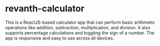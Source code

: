 # revanth-calculator
This is a ReactJS-based calculator app that can perform basic arithmetic operations like addition, subtraction, multiplication, and division. It also supports percentage calculations and toggling the sign of a number. The app is responsive and easy to use across all devices.

